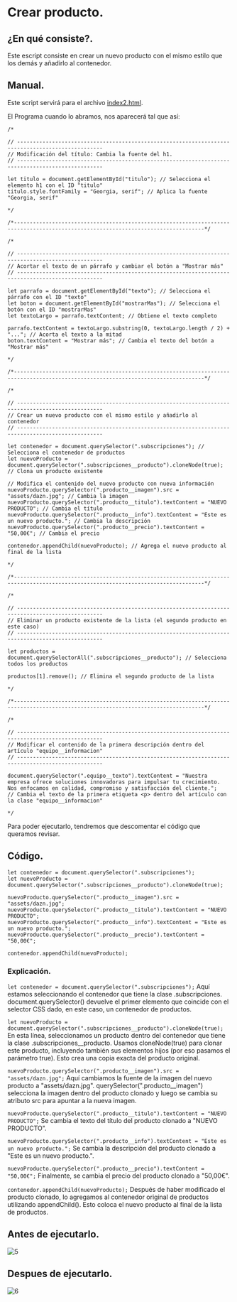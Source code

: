 # Crear producto.

## ¿En qué consiste?.
Este escript consiste en crear un nuevo producto con el mismo estilo que los demás y añadirlo al contenedor.

## Manual.
Este script servirá para el archivo [index2.html](https://github.com/erneupa/CodesFLY/blob/main/index2.html).

El Programa cuando lo abramos, nos aparecerá tal que así:
```
/*

// -------------------------------------------------------------------------------------------------
// Modificación del título: Cambia la fuente del h1.
// -------------------------------------------------------------------------------------------------

let titulo = document.getElementById("titulo"); // Selecciona el elemento h1 con el ID "titulo"
titulo.style.fontFamily = "Georgia, serif"; // Aplica la fuente "Georgia, serif"

*/

/*----------------------------------------------------------------------------------------------------------------------------------*/

/*

// -------------------------------------------------------------------------------------------------
// Acortar el texto de un párrafo y cambiar el botón a "Mostrar más"
// -------------------------------------------------------------------------------------------------

let parrafo = document.getElementById("texto"); // Selecciona el párrafo con el ID "texto"
let boton = document.getElementById("mostrarMas"); // Selecciona el botón con el ID "mostrarMas"
let textoLargo = parrafo.textContent; // Obtiene el texto completo 

parrafo.textContent = textoLargo.substring(0, textoLargo.length / 2) + "..."; // Acorta el texto a la mitad
boton.textContent = "Mostrar más"; // Cambia el texto del botón a "Mostrar más"

*/

/*----------------------------------------------------------------------------------------------------------------------------------*/

/*

// -------------------------------------------------------------------------------------------------
// Crear un nuevo producto con el mismo estilo y añadirlo al contenedor
// -------------------------------------------------------------------------------------------------

let contenedor = document.querySelector(".subscripciones"); // Selecciona el contenedor de productos
let nuevoProducto = document.querySelector(".subscripciones__producto").cloneNode(true); // Clona un producto existente

// Modifica el contenido del nuevo producto con nueva información
nuevoProducto.querySelector(".producto__imagen").src = "assets/dazn.jpg"; // Cambia la imagen
nuevoProducto.querySelector(".producto__titulo").textContent = "NUEVO PRODUCTO"; // Cambia el título
nuevoProducto.querySelector(".producto__info").textContent = "Este es un nuevo producto."; // Cambia la descripción
nuevoProducto.querySelector(".producto__precio").textContent = "50,00€"; // Cambia el precio

contenedor.appendChild(nuevoProducto); // Agrega el nuevo producto al final de la lista

*/

/*----------------------------------------------------------------------------------------------------------------------------------*/

/*

// -------------------------------------------------------------------------------------------------
// Eliminar un producto existente de la lista (el segundo producto en este caso)
// -------------------------------------------------------------------------------------------------

let productos = document.querySelectorAll(".subscripciones__producto"); // Selecciona todos los productos

productos[1].remove(); // Elimina el segundo producto de la lista

*/

/*----------------------------------------------------------------------------------------------------------------------------------*/

/*

// -------------------------------------------------------------------------------------------------
// Modificar el contenido de la primera descripción dentro del artículo "equipo__informacion"
// -------------------------------------------------------------------------------------------------

document.querySelector(".equipo__texto").textContent = "Nuestra empresa ofrece soluciones innovadoras para impulsar tu crecimiento. Nos enfocamos en calidad, compromiso y satisfacción del cliente."; 
// Cambia el texto de la primera etiqueta <p> dentro del artículo con la clase "equipo__informacion"

*/
```

Para poder ejecutarlo, tendremos que descomentar el código que queramos revisar.

## Código.
```
let contenedor = document.querySelector(".subscripciones");
let nuevoProducto = document.querySelector(".subscripciones__producto").cloneNode(true);

nuevoProducto.querySelector(".producto__imagen").src = "assets/dazn.jpg";
nuevoProducto.querySelector(".producto__titulo").textContent = "NUEVO PRODUCTO";
nuevoProducto.querySelector(".producto__info").textContent = "Este es un nuevo producto.";
nuevoProducto.querySelector(".producto__precio").textContent = "50,00€";

contenedor.appendChild(nuevoProducto);

```

### Explicación.
```let contenedor = document.querySelector(".subscripciones");``` Aquí estamos seleccionando el contenedor que tiene la clase .subscripciones. document.querySelector() devuelve el primer elemento que coincide con el selector CSS dado, en este caso, un contenedor de productos.

```let nuevoProducto = document.querySelector(".subscripciones__producto").cloneNode(true);``` En esta línea, seleccionamos un producto dentro del contenedor que tiene la clase .subscripciones__producto. Usamos cloneNode(true) para clonar este producto, incluyendo también sus elementos hijos (por eso pasamos el parámetro true). Esto crea una copia exacta del producto original.

```nuevoProducto.querySelector(".producto__imagen").src = "assets/dazn.jpg";``` Aquí cambiamos la fuente de la imagen del nuevo producto a "assets/dazn.jpg". querySelector(".producto__imagen") selecciona la imagen dentro del producto clonado y luego se cambia su atributo src para apuntar a la nueva imagen.

```nuevoProducto.querySelector(".producto__titulo").textContent = "NUEVO PRODUCTO";``` Se cambia el texto del título del producto clonado a "NUEVO PRODUCTO".

```nuevoProducto.querySelector(".producto__info").textContent = "Este es un nuevo producto.";``` Se cambia la descripción del producto clonado a "Este es un nuevo producto.".

```nuevoProducto.querySelector(".producto__precio").textContent = "50,00€";``` Finalmente, se cambia el precio del producto clonado a "50,00€".

```contenedor.appendChild(nuevoProducto);``` Después de haber modificado el producto clonado, lo agregamos al contenedor original de productos utilizando appendChild(). Esto coloca el nuevo producto al final de la lista de productos.

## Antes de ejecutarlo.
![5](/js/Explicaciones/assets/5.png)

## Despues de ejecutarlo.
![6](/js/Explicaciones/assets/6.png)
